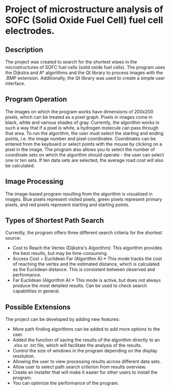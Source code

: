 # **Project of microstructure analysis of SOFC (Solid Oxide Fuel Cell) fuel cell electrodes.**

## **Description**
The project was created to search for the shortest wipes in the microstructures of SOFC fuel cells (solid oxide fuel cells). 
The program uses the Dijkstra and A* algorithms and the Qt library to process images with the .BMP extension. 
Additionally, the Qt library was used to create a simple user interface.

## **Program Operation**

The images on which the program works have dimensions of 200x200 pixels, which can be treated as a pixel graph. Pixels in images come in black, white and various shades of gray. Currently, the algorithm works in such a way that if a pixel is white, a hydrogen molecule can pass through that area. To run the algorithm, the user must select the starting and ending points, i.e. the image number and pixel coordinates. Coordinates can be entered from the keyboard or select points with the mouse by clicking on a pixel in the image. The program also allows you to select the number of coordinate sets on which the algorithm should operate - the user can select one or ten sets. If ten data sets are selected, the average road cost will also be calculated.

## **Image Processing**

The image-based program resulting from the algorithm is visualized in images. Blue pixels represent visited pixels, green pixels represent primary pixels, and red pixels represent starting and starting points.

## **Types of Shortest Path Search**
Currently, the program offers three different search criteria for the shortest source:

- Cost to Reach the Vertex (Dijkstra's Algorithm): This algorithm provides the best results, but may be time-consuming.<br>
- Access Cost + Euclidean Far (Algorithm A):* This mode tracks the cost of reaching the vertex and the estimated distance, which is calculated as the Euclidean distance. This is consistent between observed and performance.<br>
- Far Euclidean (Algorithm A):* This mode is active, but does not always produce the most detailed results. Can be used to check search capabilities in general.<br>

## **Possible Extensions**
The project can be developed by adding new features:

- More path finding algorithms can be added to add more options to the user.<br>
- Added the function of saving the results of the algorithm directly to an .xlsx or .txt file, which will facilitate the analysis of the results.<br>
- Control the size of windows in the program depending on the display resolution.
- Allowing the user to view processing results across different data sets.<br>
- Allow user to select path search criterion from results overview.<br>
- Create an installer that will make it easier for other users to install the program.<br>
- You can optimize the performance of the program.<br>
